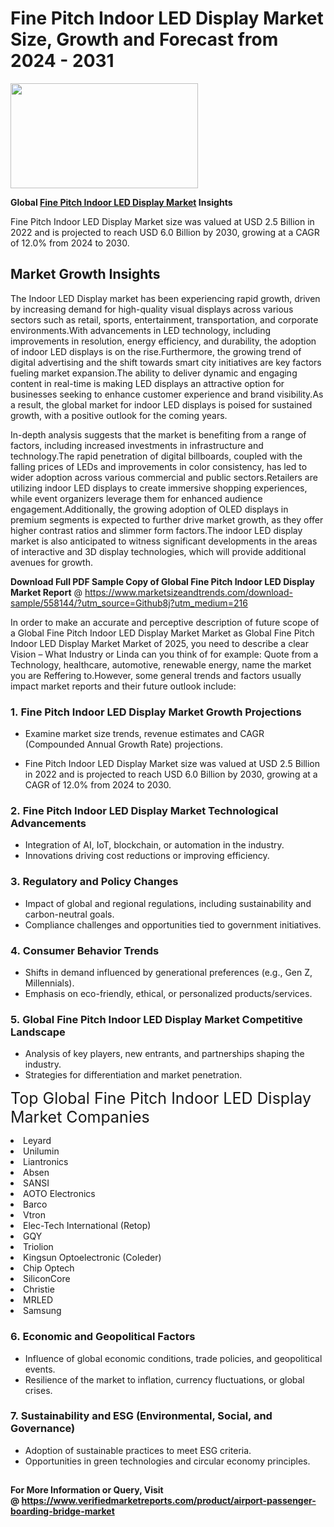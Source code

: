 <H1>Fine Pitch Indoor LED Display Market Size, Growth and Forecast from 2024 - 2031</H1><img class="aligncenter size-medium wp-image-584254" src="https://thirdeyenews.in/wp-content/uploads/2024/09/Global-Market-Research-300x168.jpeg" alt="" width="300" height="168" /><p><strong>Global&nbsp;<a href="https://www.marketsizeandtrends.com/download-sample/558144/?utm_source=Github8j?utm_medium=216">Fine Pitch Indoor LED Display Market</a> Insights</strong></p><p>Fine Pitch Indoor LED Display Market size was valued at USD 2.5 Billion in 2022 and is projected to reach USD 6.0 Billion by 2030, growing at a CAGR of 12.0% from 2024 to 2030.</p><p><h2>Market Growth Insights</h2> <p>The Indoor LED Display market has been experiencing rapid growth, driven by increasing demand for high-quality visual displays across various sectors such as retail, sports, entertainment, transportation, and corporate environments.With advancements in LED technology, including improvements in resolution, energy efficiency, and durability, the adoption of indoor LED displays is on the rise.Furthermore, the growing trend of digital advertising and the shift towards smart city initiatives are key factors fueling market expansion.The ability to deliver dynamic and engaging content in real-time is making LED displays an attractive option for businesses seeking to enhance customer experience and brand visibility.As a result, the global market for indoor LED displays is poised for sustained growth, with a positive outlook for the coming years.</p> <p>In-depth analysis suggests that the market is benefiting from a range of factors, including increased investments in infrastructure and technology.The rapid penetration of digital billboards, coupled with the falling prices of LEDs and improvements in color consistency, has led to wider adoption across various commercial and public sectors.Retailers are utilizing indoor LED displays to create immersive shopping experiences, while event organizers leverage them for enhanced audience engagement.Additionally, the growing adoption of OLED displays in premium segments is expected to further drive market growth, as they offer higher contrast ratios and slimmer form factors.The indoor LED display market is also anticipated to witness significant developments in the areas of interactive and 3D display technologies, which will provide additional avenues for growth.</p> <p><span class=""><strong>Download Full PDF Sample Copy of Global Fine Pitch Indoor LED Display Market Report</strong> @ <a href="https://www.marketsizeandtrends.com/download-sample/558144/?utm_source=Github8j?utm_medium=216" target="_blank">https://www.marketsizeandtrends.com/download-sample/558144/?utm_source=Github8j?utm_medium=216</a></span></p><p>In order to make an accurate and perceptive description of future scope of a Global&nbsp;Fine Pitch Indoor LED Display Market Market as Global&nbsp;Fine Pitch Indoor LED Display Market Market of 2025, you need to describe a clear Vision &ndash; What Industry or Linda can you think of for example: Quote from a Technology, healthcare, automotive, renewable energy, name the market you are Reffering to.However, some general trends and factors usually impact market reports and their future outlook include:</p><h3>1.&nbsp;<strong>Fine Pitch Indoor LED Display Market Growth Projections</strong></h3><ul><li>Examine market size trends, revenue estimates and CAGR (Compounded Annual Growth Rate) projections.</li><li><p>Fine Pitch Indoor LED Display Market size was valued at USD 2.5 Billion in 2022 and is projected to reach USD 6.0 Billion by 2030, growing at a CAGR of 12.0% from 2024 to 2030.</p></li></ul><h3>2.&nbsp;<strong>Fine Pitch Indoor LED Display Market Technological Advancements</strong></h3><ul><li>Integration of AI, IoT, blockchain, or automation in the industry.</li><li>Innovations driving cost reductions or improving efficiency.</li></ul><h3>3.&nbsp;<strong>Regulatory and Policy Changes</strong></h3><ul><li>Impact of global and regional regulations, including sustainability and carbon-neutral goals.</li><li>Compliance challenges and opportunities tied to government initiatives.</li></ul><h3>4.&nbsp;<strong>Consumer Behavior Trends</strong></h3><ul><li>Shifts in demand influenced by generational preferences (e.g., Gen Z, Millennials).</li><li>Emphasis on eco-friendly, ethical, or personalized products/services.</li></ul><h3>5.&nbsp;<strong>Global Fine Pitch Indoor LED Display Market Competitive Landscape</strong></h3><ul><li>Analysis of key players, new entrants, and partnerships shaping the industry.</li><li>Strategies for differentiation and market penetration.</li></ul><p data-pm-slice="1 1 []"><span style="color: inherit; font-family: inherit; font-size: 25px;">Top Global Fine Pitch Indoor LED Display Market Companies</span></p><div class="" data-test-id=""><p><li>Leyard</li><li> Unilumin</li><li> Liantronics</li><li> Absen</li><li> SANSI</li><li> AOTO Electronics</li><li> Barco</li><li> Vtron</li><li> Elec-Tech International (Retop)</li><li> GQY</li><li> Triolion</li><li> Kingsun Optoelectronic (Coleder)</li><li> Chip Optech</li><li> SiliconCore</li><li> Christie</li><li> MRLED</li><li> Samsung</li></p></div><h3>6.&nbsp;<strong>Economic and Geopolitical Factors</strong></h3><ul><li>Influence of global economic conditions, trade policies, and geopolitical events.</li><li>Resilience of the market to inflation, currency fluctuations, or global crises.</li></ul><h3>7.&nbsp;<strong>Sustainability and ESG (Environmental, Social, and Governance)</strong></h3><ul><li>Adoption of sustainable practices to meet ESG criteria.</li><li>Opportunities in green technologies and circular economy principles.</li></ul><h2><strong style="font-size: 14px;">For More Information or Query, Visit @&nbsp;</strong><a style="background-color: #ffffff; font-size: 14px;" href="https://www.marketsizeandtrends.com/report/fine-pitch-indoor-led-display-market/" target="_blank">https://www.verifiedmarketreports.com/product/airport-passenger-boarding-bridge-market</a></h2>